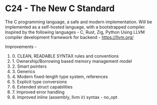 # C24 - The New C Standard
The C programming language, a safe and modern implementation.
Will be implemented as a self-hosted language, with a bootstrapped compiler.
Inspired by the following languages - C, Rust, Zig, Python
Using LLVM compiler development framework for backend - https://llvm.org/

Improvements -
<br/>
<ol>
  <li> 0. CLEAN, READABLE SYNTAX rules and conventions </li>
  <li> 1. Ownership/Borrowing based memory management model </li>
  <li> 2. Smart pointers </li>
  <li> 3. Generics </li>
  <li> 4. Modern fixed-length type system, references </li>
  <li> 5. Explicit type conversions </li>
  <li> 6. Extended struct capabilities </li>
  <li> 7. Improved error handling </li>
  <li> 8. Improved inline (assembly, llvm ir) syntax - no_opt </li>
</ol>
